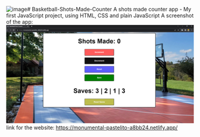 ![image](https://github.com/NinjaDog1/Basketball-Shots-Made-Counter/assets/116793943/1a11c73b-6dd3-4d89-892e-59cc3d946adc)# Basketball-Shots-Made-Counter
A shots made counter app - My first JavaScript project, using HTML, CSS and plain JavaScript
A screenshot of the app:
![Shots Counter App](./shots.png)
link for the website:
https://monumental-pastelito-a8bb24.netlify.app/
